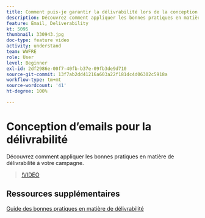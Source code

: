 ```yaml
---
title: Comment puis-je garantir la délivrabilité lors de la conception d’emails ?
description: Découvrez comment appliquer les bonnes pratiques en matière de délivrabilité.
feature: Email, Deliverability
kt: 5095
thumbnail: 330943.jpg
doc-type: feature video
activity: understand
team: WWFRE
role: User
level: Beginner
exl-id: 2df2986e-00f7-40fb-b37e-09fb3de9d710
source-git-commit: 13f7ab2dd41216a603a22f181dc4d06302c5918a
workflow-type: tm+mt
source-wordcount: '41'
ht-degree: 100%

---
```


# Conception d’emails pour la délivrabilité

Découvrez comment appliquer les bonnes pratiques en matière de délivrabilité à votre campagne.

>[!VIDEO](https://video.tv.adobe.com/v/330943?quality=12&learn=on)

## Ressources supplémentaires

[Guide des bonnes pratiques en matière de délivrabilité](https://experienceleague.adobe.com/docs/deliverability-learn/deliverability-best-practice-guide/introduction.html?lang=fr-FR)
